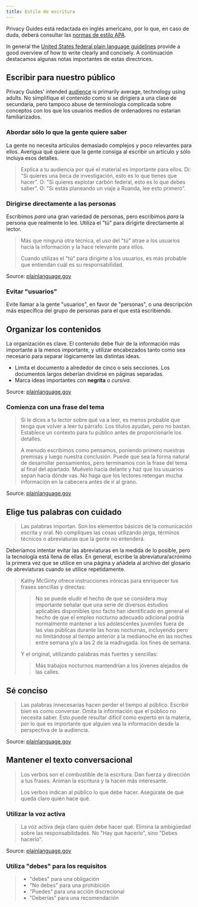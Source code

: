 ```yaml
---
title: Estilo de escritura
---
```


Privacy Guides está redactada en inglés americano, por lo que, en caso de duda, deberá consultar las [normas de estilo APA](https://apastyle.apa.org/style-grammar-guidelines/grammar).

In general the [United States federal plain language guidelines](https://plainlanguage.gov/guidelines) provide a good overview of how to write clearly and concisely. A continuación destacamos algunas notas importantes de estas directrices.

## Escribir para nuestro público

Privacy Guides' intended [audience](https://plainlanguage.gov/guidelines/audience) is primarily average, technology using adults. No simplifique el contenido como si se dirigiera a una clase de secundaria, pero tampoco abuse de terminología complicada sobre conceptos con los que los usuarios medios de ordenadores no estarían familiarizados.

### Abordar sólo lo que la gente quiere saber

La gente no necesita artículos demasiado complejos y poco relevantes para ellos. Averigua qué quiere que la gente consiga al escribir un artículo y sólo incluya esos detalles.

> Explica a tu audiencia por qué el material es importante para ellos. Di: "Si quieres una beca de investigación, esto es lo que tienes que hacer". O: "Si quieres explotar carbón federal, esto es lo que debes saber". O: "Si estás planeando un viaje a Ruanda, lee esto primero".

### Dirigirse directamente a las personas

Escribimos *para* una gran variedad de personas, pero escribimos *para* la persona que realmente lo lee. Utiliza el "tú" para dirigirte directamente al lector.

> Más que ninguna otra técnica, el uso del "tú" atrae a los usuarios hacia la información y la hace relevante para ellos.
> 
> Cuando utilizas el "tú" para dirigirte a los usuarios, es más probable que entiendan cuál es su responsabilidad.

Source: [plainlanguage.gov](https://plainlanguage.gov/guidelines/audience/address-the-user)

### Evitar "usuarios"

Evite llamar a la gente "usuarios", en favor de "personas", o una descripción más específica del grupo de personas para el que está escribiendo.

## Organizar los contenidos

La organización es clave. El contenido debe fluir de la información más importante a la menos importante, y utilizar encabezados tanto como sea necesario para separar lógicamente las distintas ideas.

- Limita el documento a alrededor de cinco o seis secciones. Los documentos largos deberían dividirse en páginas separadas.
- Marca ideas importantes con **negrita** o *cursiva*.

Source: [plainlanguage.gov](https://plainlanguage.gov/guidelines/design)

### Comienza con una frase del tema

> Si le dices a tu lector sobre qué va a leer, es menos probable que tenga que volver a leer tu párrafo. Los títulos ayudan, pero no bastan. Establece un contexto para tu público antes de proporcionarle los detalles.
> 
> A menudo escribimos como pensamos, poniendo primero nuestras premisas y luego nuestra conclusión. Puede que sea la forma natural de desarrollar pensamientos, pero terminamos con la frase del tema al final del apartado. Muévelo hacia delante y haz que los usuarios sepan hacia dónde vas. No haga que los lectores retengan mucha información en la cabecera antes de ir al grano.

Source: [plainlanguage.gov](https://plainlanguage.gov/guidelines/organize/have-a-topic-sentence)

## Elige tus palabras con cuidado

> Las palabras importan. Son los elementos básicos de la comunicación escrita y oral. No compliques las cosas utilizando jerga, términos técnicos o abreviaturas que la gente no entenderá.

Deberíamos intentar evitar las abreviaturas en la medida de lo posible, pero la tecnología está llena de ellas. En general, escribe la abreviatura/acrónimo la primera vez que se utilice en una página y añádela al archivo del glosario de abreviaturas cuando se utilice repetidamente.

> Kathy McGinty ofrece instrucciones irónicas para enriquecer tus frases sencillas y directas:
> 
> > No se puede eludir el hecho de que se considera muy importante señalar que una serie de diversos estudios aplicables disponibles ipso facto han identificado en general el hecho de que el empleo nocturno adecuado adicional podría normalmente mantener a los adolescentes juveniles fuera de las vías públicas durante las horas nocturnas, incluyendo pero no limitándose al tiempo anterior a la medianoche en las noches entre semana y/o a las 2 de la madrugada. los fines de semana.
> 
> Y el original, utilizando palabras más fuertes y sencillas:
> 
> > Más trabajos nocturnos mantendrían a los jóvenes alejados de las calles.

## Sé conciso

> Las palabras innecesarias hacen perder el tiempo al público. Escribir bien es como conversar. Omita la información que el público no necesita saber. Esto puede resultar difícil como experto en la materia, por lo que es importante que alguien vea la información desde la perspectiva de la audiencia.

Source: [plainlanguage.gov](https://plainlanguage.gov/guidelines/concise)

## Mantener el texto conversacional

> Los verbos son el combustible de la escritura. Dan fuerza y dirección a tus frases. Animan la escritura y la hacen más interesante.
> 
> Los verbos indican al público lo que debe hacer. Asegúrate de que queda claro quién hace qué.

### Utilizar la voz activa

> La voz activa deja claro quién debe hacer qué. Elimina la ambigüedad sobre las responsabilidades. No "Hay que hacerlo", sino "Debes hacerlo".

Source: [plainlanguage.gov](https://plainlanguage.gov/guidelines/conversational/use-active-voice)

### Utiliza "debes" para los requisitos

> - "debes" para una obligación
> - "No debes" para una prohibición
> - "Puedes" para una acción discrecional
> - "Deberías" para una recomendación
